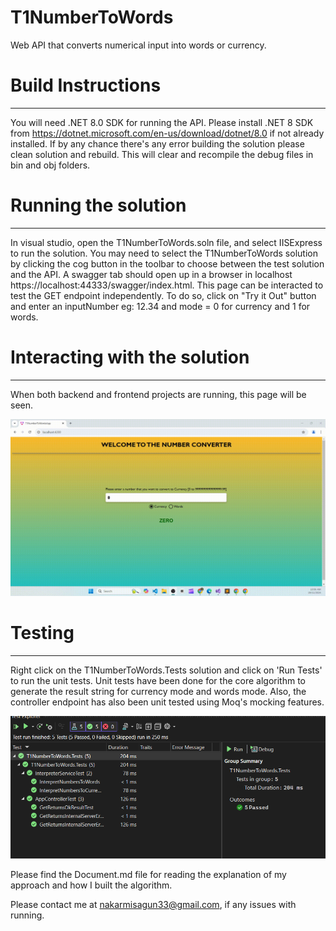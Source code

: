 # T1NumberToWords
Web API that converts numerical input into words or currency.

# Build Instructions
----
You will need .NET 8.0 SDK for running the API. Please install .NET 8 SDK from https://dotnet.microsoft.com/en-us/download/dotnet/8.0 if not already installed.
If by any chance there's any error building the solution please clean solution and rebuild. This will clear and recompile the debug files in bin and obj folders.

# Running the solution
----
In visual studio, open the T1NumberToWords.soln file, and select IISExpress to run the solution.
You may need to select the T1NumberToWords solution by clicking the cog button in the toolbar to choose between the test solution and the API.
A swagger tab should open up in a browser in localhost https://localhost:44333/swagger/index.html. 
This page can be interacted to test the GET endpoint independently.
To do so, click on "Try it Out" button and enter an inputNumber eg: 12.34 and mode = 0 for currency and 1 for words.

# Interacting with the solution
----
When both backend and frontend projects are running, this page will be seen.

![ConverterGif](./ConverterGif.gif)


# Testing
----
Right click on the T1NumberToWords.Tests solution and click on 'Run Tests' to run the unit tests.
Unit tests have been done for the core algorithm to generate the result string for currency mode and words mode.
Also, the controller endpoint has also been unit tested using Moq's mocking features.

![Test passed](./TestPassed.png)

Please find the Document.md file for reading the explanation of my approach and how I built the algorithm.

Please contact me at nakarmisagun33@gmail.com, if any issues with running.